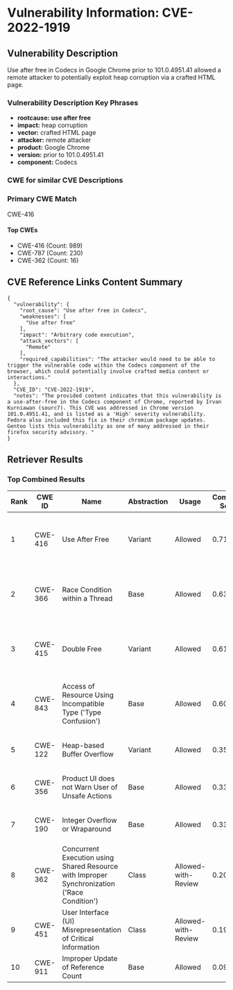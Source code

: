 # Vulnerability Information: CVE-2022-1919

## Vulnerability Description
Use after free in Codecs in Google Chrome prior to 101.0.4951.41 allowed a remote attacker to potentially exploit heap corruption via a crafted HTML page.

### Vulnerability Description Key Phrases
- **rootcause:** **use after free**
- **impact:** heap corruption
- **vector:** crafted HTML page
- **attacker:** remote attacker
- **product:** Google Chrome
- **version:** prior to 101.0.4951.41
- **component:** Codecs

### CWE for similar CVE Descriptions
### Primary CWE Match
CWE-416

#### Top CWEs
- CWE-416 (Count: 989)
- CWE-787 (Count: 230)
- CWE-362 (Count: 16)

## CVE Reference Links Content Summary
```
{
  "vulnerability": {
    "root_cause": "Use after free in Codecs",
    "weaknesses": [
      "Use after free"
    ],
    "impact": "Arbitrary code execution",
    "attack_vectors": [
      "Remote"
    ],
    "required_capabilities": "The attacker would need to be able to trigger the vulnerable code within the Codecs component of the browser, which could potentially involve crafted media content or interactions."
  },
  "CVE_ID": "CVE-2022-1919",
  "notes": "The provided content indicates that this vulnerability is a use-after-free in the Codecs component of Chrome, reported by Irvan Kurniawan (sourc7). This CVE was addressed in Chrome version 101.0.4951.41, and is listed as a 'High' severity vulnerability. Fedora also included this fix in their chromium package updates. Gentoo lists this vulnerability as one of many addressed in their firefox security advisory. "
}
```

## Retriever Results

### Top Combined Results

| Rank | CWE ID | Name | Abstraction | Usage | Combined Score | Retrievers | Individual Scores |
|------|--------|------|-------------|-------|---------------|------------|-------------------|
| 1 | CWE-416 | Use After Free | Variant | Allowed | 0.7170 | dense, sparse, graph | dense: 0.659, sparse: 0.267, graph: 0.822 |
| 2 | CWE-366 | Race Condition within a Thread | Base | Allowed | 0.6387 | dense, sparse, graph | dense: 0.585, sparse: 0.226, graph: 0.606 |
| 3 | CWE-415 | Double Free | Variant | Allowed | 0.6123 | dense, sparse, graph | dense: 0.543, sparse: 0.178, graph: 0.811 |
| 4 | CWE-843 | Access of Resource Using Incompatible Type ('Type Confusion') | Base | Allowed | 0.6096 | dense, sparse, graph | dense: 0.516, sparse: 0.184, graph: 0.689 |
| 5 | CWE-122 | Heap-based Buffer Overflow | Variant | Allowed | 0.3544 | dense, sparse | dense: 0.559, sparse: 0.182 |
| 6 | CWE-356 | Product UI does not Warn User of Unsafe Actions | Base | Allowed | 0.3397 | dense, sparse | dense: 0.520, sparse: 0.139 |
| 7 | CWE-190 | Integer Overflow or Wraparound | Base | Allowed | 0.3300 | dense, sparse | dense: 0.515, sparse: 0.126 |
| 8 | CWE-362 | Concurrent Execution using Shared Resource with Improper Synchronization ('Race Condition') | Class | Allowed-with-Review | 0.2070 | dense, sparse | dense: 0.513, sparse: 0.167 |
| 9 | CWE-451 | User Interface (UI) Misrepresentation of Critical Information | Class | Allowed-with-Review | 0.1974 | dense, sparse | dense: 0.523, sparse: 0.130 |
| 10 | CWE-911 | Improper Update of Reference Count | Base | Allowed | 0.0912 | sparse | sparse: 0.159 |


